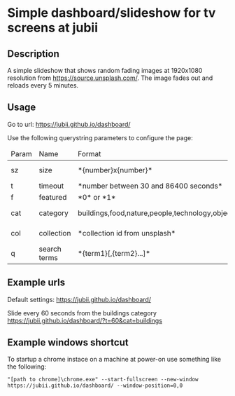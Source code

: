 # Simple dashboard/slideshow for tv screens at jubii

## Description

A simple slideshow that shows random fading images at 1920x1080 resolution from https://source.unsplash.com/. The image fades out and reloads every 5 minutes.

## Usage

Go to url: https://jubii.github.io/dashboard/

Use the following querystring parameters to configure the page:

<table>
    <thead>
        <tr>
            <td>Param</td>
            <td>Name</td>
            <td>Format</td>
            <td>Param</td>
        </tr>
    </thead>
    <tbody>
        <tr><td>sz</td><td>size</td><td>*{number}x{number}*</td><td>*screen size*</td></tr>
        <tr><td>t</td><td>timeout</td><td>*number between 30 and 86400 seconds*</td><td>300</td></tr>
        <tr><td>f</td><td>featured</td><td>*0* or *1*</td><td>1</td></tr>
        <tr><td>cat</td><td>category</td><td>buildings,food,nature,people,technology,objects</td><td>*not set*</td></tr>
        <tr><td>col</td><td>collection</td><td>*collection id from unsplash*</td><td>*not set*</td></tr>
        <tr><td>q</td><td>search terms</td><td>*{term1}[,{term2}...]*</td><td>*not set*</td></tr>
    </tbody>
</table>

## Example urls

Default settings:
    https://jubii.github.io/dashboard/

Slide every 60 seconds from the buildings category
    https://jubii.github.io/dashboard/?t=60&cat=buildings

## Example windows shortcut

To startup a chrome instace on a machine at power-on use something like the following:

    "[path to chrome]\chrome.exe" --start-fullscreen --new-window https://jubii.github.io/dashboard/ --window-position=0,0
